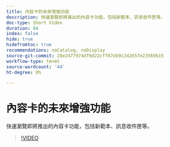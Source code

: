 ```yaml
---
title: 內容卡的未來增強功能
description: 快速瀏覽即將推出的內容卡功能，包括新範本、訊息收件匣等。
doc-type: Short Video
duration: 84
index: false
hide: true
hidefromtoc: true
recommendations: noCatalog, noDisplay
source-git-commit: 28e2477974df6d22cff87eb9c242657e23569b15
workflow-type: tm+mt
source-wordcount: '44'
ht-degree: 0%

---
```



# 內容卡的未來增強功能

快速瀏覽即將推出的內容卡功能，包括新範本、訊息收件匣等。

<!-- 62_S603_3442534_83_future-enhancements-for-content-cards -->
>[!VIDEO](https://video.tv.adobe.com/v/3460331/?learn=on&enablevpops=true&captions=chi_hant)
